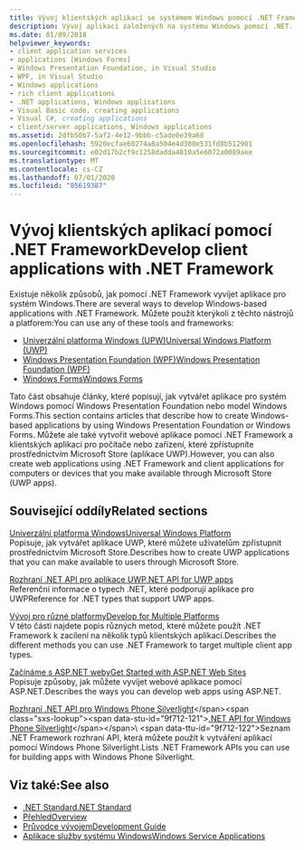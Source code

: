 ```yaml
---
title: Vývoj klientských aplikací se systémem Windows pomocí .NET Framework
description: Vývoj aplikací založených na systému Windows pomocí .NET. Můžete použít Univerzální platforma Windows (UWP), Windows Presentation Foundation (WPF) nebo model Windows Forms.
ms.date: 01/09/2018
helpviewer_keywords:
- client application services
- applications [Windows Forms]
- Windows Presentation Foundation, in Visual Studio
- WPF, in Visual Studio
- Windows applications
- rich client applications
- .NET applications, Windows applications
- Visual Basic code, creating applications
- Visual C#, creating applications
- client/server applications, Windows applications
ms.assetid: 2dfb50b7-5af2-4e12-9bbb-c5ade0e39a68
ms.openlocfilehash: 5920ecfae60274a8a504e4d300e531fd8b512901
ms.sourcegitcommit: e02d17b2cf9c1258dadda4810a5e6072a0089aee
ms.translationtype: MT
ms.contentlocale: cs-CZ
ms.lasthandoff: 07/01/2020
ms.locfileid: "85619387"
---
```

# <a name="develop-client-applications-with-net-framework"></a><span data-ttu-id="9f712-104">Vývoj klientských aplikací pomocí .NET Framework</span><span class="sxs-lookup"><span data-stu-id="9f712-104">Develop client applications with .NET Framework</span></span>

<span data-ttu-id="9f712-105">Existuje několik způsobů, jak pomocí .NET Framework vyvíjet aplikace pro systém Windows.</span><span class="sxs-lookup"><span data-stu-id="9f712-105">There are several ways to develop Windows-based applications with .NET Framework.</span></span> <span data-ttu-id="9f712-106">Můžete použít kterýkoli z těchto nástrojů a platforem:</span><span class="sxs-lookup"><span data-stu-id="9f712-106">You can use any of these tools and frameworks:</span></span>

- [<span data-ttu-id="9f712-107">Univerzální platforma Windows (UPW)</span><span class="sxs-lookup"><span data-stu-id="9f712-107">Universal Windows Platform (UWP)</span></span>](/windows/uwp/)
- [<span data-ttu-id="9f712-108">Windows Presentation Foundation (WPF)</span><span class="sxs-lookup"><span data-stu-id="9f712-108">Windows Presentation Foundation (WPF)</span></span>](./wpf/index.md)
- [<span data-ttu-id="9f712-109">Windows Forms</span><span class="sxs-lookup"><span data-stu-id="9f712-109">Windows Forms</span></span>](./winforms/index.md)

<span data-ttu-id="9f712-110">Tato část obsahuje články, které popisují, jak vytvářet aplikace pro systém Windows pomocí Windows Presentation Foundation nebo model Windows Forms.</span><span class="sxs-lookup"><span data-stu-id="9f712-110">This section contains articles that describe how to create Windows-based applications by using Windows Presentation Foundation or Windows Forms.</span></span> <span data-ttu-id="9f712-111">Můžete ale také vytvořit webové aplikace pomocí .NET Framework a klientských aplikací pro počítače nebo zařízení, které zpřístupníte prostřednictvím Microsoft Store (aplikace UWP).</span><span class="sxs-lookup"><span data-stu-id="9f712-111">However, you can also create web applications using .NET Framework and client applications for computers or devices that you make available through Microsoft Store (UWP apps).</span></span>

## <a name="related-sections"></a><span data-ttu-id="9f712-112">Související oddíly</span><span class="sxs-lookup"><span data-stu-id="9f712-112">Related sections</span></span>

<span data-ttu-id="9f712-113">[Univerzální platforma Windows](/windows/uwp/)</span><span class="sxs-lookup"><span data-stu-id="9f712-113">[Universal Windows Platform](/windows/uwp/)</span></span>\
<span data-ttu-id="9f712-114">Popisuje, jak vytvářet aplikace UWP, které můžete uživatelům zpřístupnit prostřednictvím Microsoft Store.</span><span class="sxs-lookup"><span data-stu-id="9f712-114">Describes how to create UWP applications that you can make available to users through Microsoft Store.</span></span>

<span data-ttu-id="9f712-115">[Rozhraní .NET API pro aplikace UWP](/dotnet/api/index?view=dotnet-uwp-10.0)</span><span class="sxs-lookup"><span data-stu-id="9f712-115">[.NET API for UWP apps](/dotnet/api/index?view=dotnet-uwp-10.0)</span></span>\
<span data-ttu-id="9f712-116">Referenční informace o typech .NET, které podporují aplikace pro UWP</span><span class="sxs-lookup"><span data-stu-id="9f712-116">Reference for .NET types that support UWP apps.</span></span>
  
<span data-ttu-id="9f712-117">[Vývoj pro různé platformy](../standard/cross-platform/index.md)</span><span class="sxs-lookup"><span data-stu-id="9f712-117">[Develop for Multiple Platforms](../standard/cross-platform/index.md)</span></span>\
<span data-ttu-id="9f712-118">V této části najdete popis různých metod, které můžete použít .NET Framework k zacílení na několik typů klientských aplikací.</span><span class="sxs-lookup"><span data-stu-id="9f712-118">Describes the different methods you can use .NET Framework to target multiple client app types.</span></span>

<span data-ttu-id="9f712-119">[Začínáme s ASP.NET weby](https://dotnet.microsoft.com/apps/aspnet/web-apps)</span><span class="sxs-lookup"><span data-stu-id="9f712-119">[Get Started with ASP.NET Web Sites](https://dotnet.microsoft.com/apps/aspnet/web-apps)</span></span>\
<span data-ttu-id="9f712-120">Popisuje způsoby, jak můžete vyvíjet webové aplikace pomocí ASP.NET.</span><span class="sxs-lookup"><span data-stu-id="9f712-120">Describes the ways you can develop web apps using ASP.NET.</span></span>

<span data-ttu-id="9f712-121">[Rozhraní .NET API pro Windows Phone Silverlight](https://docs.microsoft.com/previous-versions/windows/apps/jj207211\(v=vs.105\))</span><span class="sxs-lookup"><span data-stu-id="9f712-121">[.NET API for Windows Phone Silverlight](https://docs.microsoft.com/previous-versions/windows/apps/jj207211\(v=vs.105\))</span></span>\
<span data-ttu-id="9f712-122">Seznam .NET Framework rozhraní API, která můžete použít k vytváření aplikací pomocí Windows Phone Silverlight.</span><span class="sxs-lookup"><span data-stu-id="9f712-122">Lists .NET Framework APIs you can use for building apps with Windows Phone Silverlight.</span></span>

## <a name="see-also"></a><span data-ttu-id="9f712-123">Viz také:</span><span class="sxs-lookup"><span data-stu-id="9f712-123">See also</span></span>

- [<span data-ttu-id="9f712-124">.NET Standard</span><span class="sxs-lookup"><span data-stu-id="9f712-124">.NET Standard</span></span>](../standard/net-standard.md)
- [<span data-ttu-id="9f712-125">Přehled</span><span class="sxs-lookup"><span data-stu-id="9f712-125">Overview</span></span>](./get-started/overview.md)
- [<span data-ttu-id="9f712-126">Průvodce vývojem</span><span class="sxs-lookup"><span data-stu-id="9f712-126">Development Guide</span></span>](./development-guide.md)
- [<span data-ttu-id="9f712-127">Aplikace služby systému Windows</span><span class="sxs-lookup"><span data-stu-id="9f712-127">Windows Service Applications</span></span>](./windows-services/index.md)
